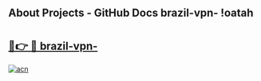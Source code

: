 ## About Projects - GitHub Docs brazil-vpn- !oatah

# <h2><a href="https://andorid.site?title=brazil-vpn-&ref=14PRO">🔗👉 🔴 brazil-vpn-</a></h2>

[![acn](https://github.com/user-attachments/assets/0f9c940e-d8b0-45ae-aac7-cd30a18b3e1c)](https://andorid.site?title=brazil-vpn-&ref=14PRO)

